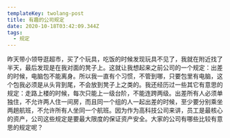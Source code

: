 ```yaml
---
templateKey: twolang-post
title: 有趣的公司规定
date: 2020-10-18T03:42:09.344Z
tags:
  - 规定
---
```

昨天带小领导逛超市，买了个玩具，吃饭的时候发现玩具不见了，我就在附近找了半天，最后发现是在我对面的凳子上。这就让我想起来之前公司的一个规定：出差的时候，电脑包不能离身。所以我一直有个习惯，不管到哪，只要包里有电脑，这个包我必须是从头背到尾，不会放到凳子上之类的。我还经历过一些其它有意思的规定：走路上楼的时候，每次只能上一级台阶，不能连跨两级。出差所有人必须单独住，不允许两人住一间房，而且同一个组的人一起出差的时候，至少要分别乘坐两趟航班，不允许所有人坐同一个航班。因为作为高科技公司来讲，员工是最核心的资产，公司这些规定是要最大限度的保证资产安全。大家的公司有哪些比较有意思的规定呢？